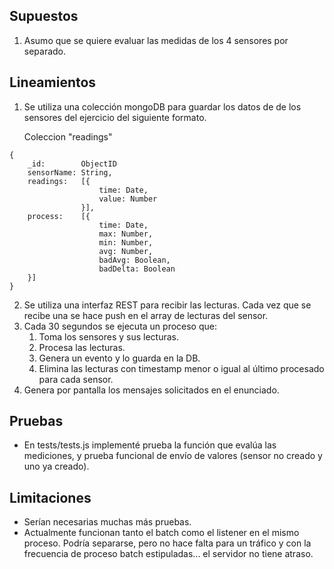 ## Supuestos 
1. Asumo que se quiere evaluar las medidas de los 4 sensores por separado. 

## Lineamientos

1. Se utiliza una colección mongoDB para guardar los datos de de los sensores del ejercicio del siguiente formato.

    Coleccion "readings"
```
{
    _id:        ObjectID
    sensorName: String,
    readings:   [{ 
                    time: Date,
                    value: Number
                }],
    process:    [{
                    time: Date,
                    max: Number,
                    min: Number,
                    avg: Number,
                    badAvg: Boolean,
                    badDelta: Boolean 
    }]
}
```
2. Se utiliza una interfaz REST para recibir las lecturas. Cada vez que se recibe una se hace push en el array de lecturas del sensor.
3. Cada 30 segundos se ejecuta un proceso que:
    1. Toma los sensores y sus lecturas.
    2. Procesa las lecturas.
    3. Genera un evento y lo guarda en la DB.
    4. Elimina las lecturas con timestamp menor o igual al último procesado para cada sensor.
4. Genera por pantalla los mensajes solicitados en el enunciado. 

## Pruebas
* En tests/tests.js implementé prueba la función que evalúa las mediciones, y prueba funcional de envío de valores (sensor no creado y uno ya creado). 

## Limitaciones
* Serían necesarias muchas más pruebas. 
* Actualmente funcionan tanto el batch como el listener en el mismo proceso. Podría separarse, pero no hace falta para un tráfico y con la frecuencia de proceso batch estipuladas... el servidor no tiene atraso.

